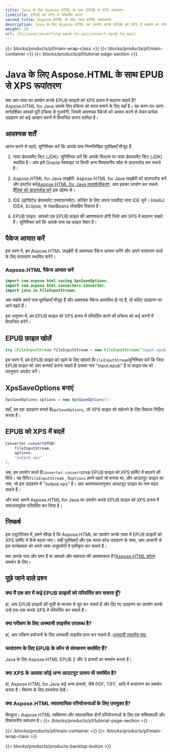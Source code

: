 ```yaml
---
title: Java के लिए Aspose.HTML के साथ EPUB से XPS रूपांतरण
linktitle: EPUB को XPS में परिवर्तित करना
second_title: Aspose.HTML के साथ जावा HTML प्रसंस्करण
description: Java के लिए Aspose.HTML का उपयोग करके EPUB को XPS में बदलने का तरीका जानें। EPUB को XPS में सहज रूपांतरण के लिए चरण-दर-चरण मार्गदर्शिका। अभी आज़माएँ!
weight: 10
url: /hi/java/converting-epub-to-xps/convert-epub-to-xps/
---
```


{{< blocks/products/pf/main-wrap-class >}}
{{< blocks/products/pf/main-container >}}
{{< blocks/products/pf/tutorial-page-section >}}

# Java के लिए Aspose.HTML के साथ EPUB से XPS रूपांतरण


क्या आप जावा का उपयोग करके EPUB फ़ाइलों को XPS प्रारूप में बदलना चाहते हैं? Aspose.HTML for Java आपके लिए प्रक्रिया को सरल बनाने के लिए यहाँ है। यह चरण-दर-चरण मार्गदर्शिका आपको पूरी प्रक्रिया से गुजारेगी, जिसमें आवश्यक पैकेजों को आयात करने से लेकर प्रत्येक उदाहरण को कई आसान चरणों में विभाजित करना शामिल है।

## आवश्यक शर्तें

आरंभ करने से पहले, सुनिश्चित करें कि आपके पास निम्नलिखित पूर्वापेक्षाएँ मौजूद हैं:

1. जावा डेवलपमेंट किट (JDK): सुनिश्चित करें कि आपके सिस्टम पर जावा डेवलपमेंट किट (JDK) स्थापित है। आप इसे Oracle वेबसाइट या किसी अन्य विश्वसनीय स्रोत से डाउनलोड कर सकते हैं।

2. Aspose.HTML for Java लाइब्रेरी: Aspose.HTML for Java लाइब्रेरी को डाउनलोड करें और इंस्टॉल करें[Aspose.HTML for Java दस्तावेज़ीकरण](https://reference.aspose.com/html/java/) .आप इसका उपयोग कर सकते हैं[लिंक को डाउनलोड करें](https://releases.aspose.com/html/java/) इस उद्देश्य से।

3. IDE (इंटीग्रेटेड डेवलपमेंट एनवायरनमेंट): कोडिंग के लिए अपना पसंदीदा जावा IDE चुनें। IntelliJ IDEA, Eclipse, या NetBeans लोकप्रिय विकल्प हैं।

4. EPUB फ़ाइल: आपको एक EPUB फ़ाइल की आवश्यकता होगी जिसे आप XPS में बदलना चाहते हैं। सुनिश्चित करें कि आपके पास यह फ़ाइल तैयार है।

## पैकेज आयात करें

इस चरण में, हम Aspose.HTML लाइब्रेरी से आवश्यक पैकेज आयात करेंगे और अपने रूपांतरण कार्य के लिए वातावरण स्थापित करेंगे।

### Aspose.HTML पैकेज आयात करें

```java
import com.aspose.html.saving.XpsSaveOptions;
import com.aspose.html.converters.Converter;
import java.io.FileInputStream;
```

अब जबकि हमारे पास पूर्वापेक्षाएँ मौजूद हैं और आवश्यक पैकेज आयातित हो गए हैं, तो चलिए उदाहरण पर आगे बढ़ते हैं।

इस अनुभाग में, हम EPUB फ़ाइल को XPS प्रारूप में परिवर्तित करने की प्रक्रिया को कई चरणों में विभाजित करेंगे।

## EPUB फ़ाइल खोलें

```java
try (FileInputStream fileInputStream = new FileInputStream("input.epub")) {
```

 इस चरण में, हम EPUB फ़ाइल को पढ़ने के लिए खोलते हैं`FileInputStream`सुनिश्चित करें कि जिस EPUB फ़ाइल को आप कनवर्ट करना चाहते हैं उसका नाम "input.epub" है या फ़ाइल पथ को तदनुसार अपडेट करें।

## XpsSaveOptions बनाएं

```java
XpsSaveOptions options = new XpsSaveOptions();
```

यहाँ, हम एक उदाहरण बनाते हैं`XpsSaveOptions`, जो XPS फ़ाइल को सहेजने के लिए विकल्प निर्दिष्ट करता है।

## EPUB को XPS में बदलें

```java
Converter.convertEPUB(
    fileInputStream,
    options,
    "output.xps"
);
```

 अब, हम उपयोग करते हैं`Converter.convertEPUB` EPUB फ़ाइल को XPS फ़ॉर्मेट में बदलने की विधि। यह विधि`fileInputStream` , द`options` हमने पहले जो बनाया था, और आउटपुट फ़ाइल का नाम, जो इस उदाहरण में "output.xps" है। आप आवश्यकतानुसार आउटपुट फ़ाइल का नाम बदल सकते हैं।

और बस! आपने Aspose.HTML for Java का उपयोग करके EPUB फ़ाइल को XPS प्रारूप में सफलतापूर्वक परिवर्तित कर लिया है।

## निष्कर्ष

इस ट्यूटोरियल में, हमने सीखा है कि Aspose.HTML का उपयोग करके जावा में EPUB फ़ाइलों को XPS फ़ॉर्मेट में कैसे बदला जाए। सही पूर्वापेक्षाएँ और एक सरल कोड उदाहरण के साथ, आप आसानी से इस कार्यक्षमता को अपने जावा अनुप्रयोगों में एकीकृत कर सकते हैं।

 क्या आपके पास और प्रश्न हैं या आपको और सहायता की आवश्यकता है?[Aspose.HTML फ़ोरम](https://forum.aspose.com/) समर्थन के लिए।

## पूछे जाने वाले प्रश्न

### क्या मैं एक बार में कई EPUB फ़ाइलों को परिवर्तित कर सकता हूँ?
हां, आप EPUB फ़ाइलों की सूची के माध्यम से लूप कर सकते हैं और दिए गए उदाहरण का उपयोग करके उन्हें एक-एक करके XPS में परिवर्तित कर सकते हैं।

### क्या परीक्षण के लिए अस्थायी लाइसेंस उपलब्ध है?
हां, आप परीक्षण प्रयोजनों के लिए अस्थायी लाइसेंस प्राप्त कर सकते हैं।[अस्थायी लाइसेंस पृष्ठ](https://purchase.aspose.com/temporary-license/).

### रूपांतरण के लिए EPUB के कौन से संस्करण समर्थित हैं?
Java के लिए Aspose.HTML EPUB 2 और 3 प्रारूपों का समर्थन करता है।

### क्या XPS के अलावा कोई अन्य आउटपुट प्रारूप भी समर्थित है?
हां, Aspose.HTML for Java कई अन्य प्रारूपों, जैसे PDF, TIFF, आदि में रूपांतरण का समर्थन करता है। विवरण के लिए दस्तावेज़ देखें।

### क्या Aspose.HTML व्यावसायिक परियोजनाओं के लिए उपयुक्त है?
बिल्कुल। Aspose.HTML व्यक्तिगत और व्यावसायिक दोनों परियोजनाओं के लिए एक शक्तिशाली और विश्वसनीय समाधान है।
{{< /blocks/products/pf/tutorial-page-section >}}

{{< /blocks/products/pf/main-container >}}
{{< /blocks/products/pf/main-wrap-class >}}

{{< blocks/products/products-backtop-button >}}
